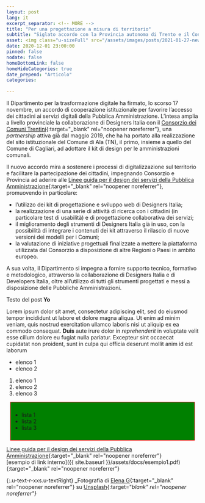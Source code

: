 ```yaml
---
layout: post
lang: it
excerpt_separator: <!-- MORE -->
title: "Per una progettazione a misura di territorio"
subtitle: "Siglato accordo con la Provincia autonoma di Trento e il Consorzio dei Comuni Trentini"
asset: <img class="u-sizeFull" src="/assets/images/posts/2021-01-27-news-viciniconnessi.jpg" alt="Un cittadino che utilizza una piattaforma di commercio online" />
date: 2020-12-01 23:00:00
pinned: false
nodate: false
homeBottomLink: false
homeHideCategories: true
date_prepend: "Articolo"
categories:
 
---
```


<!-- MORE -->

Il Dipartimento per la trasformazione digitale ha firmato, lo scorso 17 novembre, un accordo di cooperazione istituzionale per favorire l’accesso dei cittadini ai servizi digitali della Pubblica Amministrazione. L’intesa amplia a livello provinciale la collaborazione di Designers Italia con il [Consorzio dei Comuni Trentini](https://www.comunitrentini.it/){:target="_blank" rel="noopener noreferrer"}, una _partnership_ attiva già dal maggio 2019, che ha ha portato alla realizzazione del sito istituzionale del Comune di Ala (TN), il primo, insieme a quello del Comune di Cagliari, ad adottare il kit di design per le amministrazioni comunali.  

Il nuovo accordo mira a sostenere i processi di digitalizzazione sul territorio e facilitare la partecipazione dei cittadini, impegnando Consorzio e Provincia ad aderire alle [Linee guida per il design dei servizi della Pubblica Amministrazione](https://docs.italia.it/italia/designers-italia/design-linee-guida-docs/it/stabile/index.html){:target="_blank" rel="noopener noreferrer"}, promuovendo in particolare:
* l’utilizzo dei kit di progettazione e sviluppo web di Designers Italia;
* la realizzazione di una serie di attività di ricerca con i cittadini (in particolare test di usabilità) e di progettazione collaborativa dei servizi;
* il miglioramento degli strumenti di Designers Italia già in uso, con la possibilità di integrare i contenuti dei kit attraverso il rilascio di nuove versioni dei modelli per i Comuni;
* la valutazione di iniziative progettuali finalizzate a mettere la piattaforma utilizzata dal Consorzio a disposizione di altre Regioni o Paesi in ambito europeo.  

A sua volta, il Dipartimento si impegna a fornire supporto tecnico, formativo e metodologico, attraverso la collaborazione di Designers Italia e di Developers Italia, oltre all’utilizzo di tutti gli strumenti progettati e messi a disposizione delle Pubbliche Amministrazioni.

Testo del post **Yo**

Lorem ipsum dolor sit amet, consectetur adipiscing elit, sed do eiusmod tempor incididunt ut labore et dolore magna aliqua. Ut enim ad minim veniam, quis nostrud exercitation ullamco laboris nisi ut aliquip ex ea commodo consequat. **Duis** aute irure dolor in _reprehenderit_ in voluptate velit esse cillum dolore eu fugiat nulla pariatur. Excepteur sint occaecat cupidatat non proident, sunt in culpa qui officia deserunt mollit anim id est laborum
* elenco 1
* elenco 2

1. elenco 1
2. elenco 2
3. elenco 3
<div style="background:green; margin: 10px; border: 1px solid red; padding: 10px 5px">
<ul>
<li>lista 1</li>
<li>lista 2</li>
<li>lista 3</li>
</ul>
</div>


[Linee guida per il design dei servizi della Pubblica Amministrazione](https://docs.italia.it/italia/designers-italia/design-linee-guida-docs/it/stabile/index.html){:target="_blank" rel="noopener noreferrer"}  
[esempio di link interno]({{ site.baseurl }}/assets/docs/esempio1.pdf){:target="_blank" rel="noopener noreferrer"}  


{:.u-text-r-xxs.u-textRight}
_Fotografia di [Elena G](https://unsplash.com/@lelena_g){:target="_blank" rel="noopener noreferrer"} su [Unsplash](https://unsplash.com/photos/MKwBr8JFCgs){:target="_blank" rel="noopener noreferrer"}_


